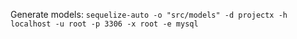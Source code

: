 Generate models: 
`sequelize-auto -o "src/models" -d projectx -h localhost -u root -p 3306 -x root -e mysql`
